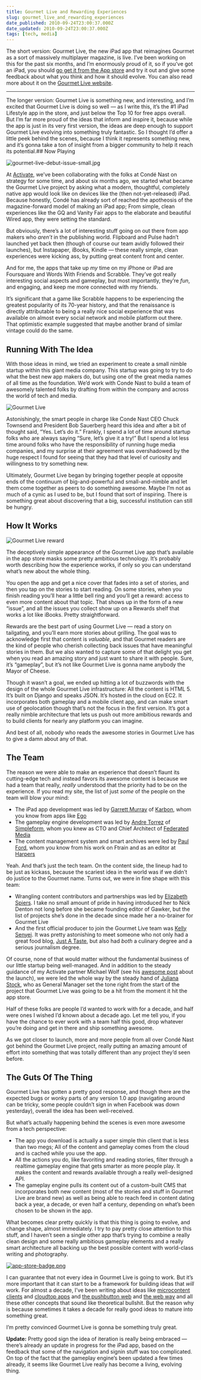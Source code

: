 ```yaml
---
title: Gourmet Live and Rewarding Experiences
slug: gourmet_live_and_rewarding_experiences
date_published: 2010-09-24T23:00:37.000Z
date_updated: 2010-09-24T23:00:37.000Z
tags: [tech, media]
---
```


The short version: Gourmet Live, the new iPad app that reimagines Gourmet as a sort of massively multiplayer magazine, is live. I’ve been working on this for the past six months, and I’m enormously proud of it, so if you’ve got an iPad, you should [go get it from the App store](http://click.linksynergy.com/fs-bin/click?id=/1Vwg7V501c&amp;subid=&amp;offerid=146261.1&amp;type=10&amp;tmpid=3909&amp;RD_PARM1=http://itunes.apple.com/us/app/id391597058?mt=8%20%3Chttp://click.linksynergy.com/fs-bin/click?id=/1Vwg7V501c&amp;subid=&amp;offerid=146261.1&amp;type=10&amp;tmpid=3909&amp;RD_PARM1=http://itunes.apple.com/us/app/id391597058?mt=8) and try it out and give some feedback about what you think and how it should evolve. You can also read more about it on the [Gourmet Live website](http://live.gourmet.com/).

---

The longer version: Gourmet Live is something new, and interesting, and I’m excited that Gourmet Live is doing so well — as I write this, it’s the #1 iPad Lifestyle app in the store, and just below the Top 10 for free apps overall. But I’m far more proud of the ideas that inform and inspire it, because while the app is just in its very first version, the ideas are deep enough to support Gourmet Live evolving into something truly fantastic. So I thought I’d offer a little peek behind the scenes, because I think it represents something new, and it’s gonna take a ton of insight from a bigger community to help it reach its potential.## Now Playing

![gourmet-live-debut-issue-small.jpg](https://cdn.glitch.global/c4e475b2-a54e-47e0-973c-ed0bd1b46262/gourmet-live-debut-issue-small.jpg?v=1670822598795)

At [Activate](http://activate.com/), we’ve been collaborating with the folks at Condé Nast on strategy for some time, and about six months ago, we started what became the Gourmet Live project by asking what a modern, thoughtful, completely native app would look like on devices like the (then not-yet-released) iPad. Because honestly, Condé has already sort of reached the apotheosis of the magazine-forward model of making an iPad app; From simple, clean experiences like the GQ and Vanity Fair apps to the elaborate and beautiful Wired app, they were setting the standard.

But obviously, there’s a lot of interesting stuff going on out there from app makers who *aren’t* in the publishing world. Flipboard and Pulse hadn’t launched yet back then (though of course our team avidly followed their launches), but Instapaper, iBooks, Kindle — these really simple, clean experiences were kicking ass, by putting great content front and center.

And for me, the apps that take up *my* time on my iPhone or iPad are Foursquare and Words With Friends and Scrabble. They’ve got really interesting social aspects and gameplay, but most importantly, they’re *fun*, and engaging, and keep me more connected with my friends.

It’s significant that a game like Scrabble happens to be experiencing the greatest popularity of its 70-year history, and that the renaissance is directly attributable to being a really nice social experience that was available on almost every social network and mobile platform out there. That optimistic example suggested that maybe another brand of similar vintage could do the same.

## Running With The Idea

With those ideas in mind, we tried an experiment to create a small nimble startup within this giant media company. This startup was going to try to do what the best new app makers do, but using one of the great media names of all time as the foundation. We’d work with Conde Nast to build a team of awesomely talented folks by drafting from within the company and across the world of tech and media.

![Gourmet Live](https://cdn.glitch.global/c4e475b2-a54e-47e0-973c-ed0bd1b46262/gourmet-live-logo-small.jpg?v=1670822644008)

Astonishingly, the smart people in charge like Conde Nast CEO Chuck Townsend and President Bob Sauerberg heard this idea and after a bit of thought said, “Yes. Let’s do it.” Frankly, I spend a lot of time around startup folks who are always saying “Sure, let’s give it a try!” But I spend a lot less time around folks who have the responsibility of running huge media companies, and my surprise at their agreement was overshadowed by the huge respect I found for seeing that they had that level of curiosity and willingness to try something new.

Ultimately, Gourmet Live began by bringing together people at opposite ends of the continuum of big-and-powerful and small-and-nimble and let them come together as peers to do something awesome. Maybe I’m not as much of a cynic as I used to be, but I found that sort of inspiring. There is something great about discovering that a big, successful institution can still be hungry.

## How It Works

![Gourmet Live reward](https://cdn.glitch.global/c4e475b2-a54e-47e0-973c-ed0bd1b46262/gourmet-live-reward.png?v=1670822679101)

The deceptively simple appearance of the Gourmet Live app that’s available in the app store masks some pretty ambitious technology. It’s probably worth describing how the experience works, if only so you can understand what’s new about the whole thing.

You open the app and get a nice cover that fades into a set of stories, and then you tap on the stories to start reading. On some stories, when you finish reading you’ll hear a little bell ring and you’ll get a reward: access to even more content about that topic. That shows up in the form of a new “issue”, and all the issues you collect show up on a Rewards shelf that works a lot like iBooks. Pretty straightforward.

Rewards are the best part of using Gourmet Live — read a story on tailgating, and you’ll earn more stories about grilling. The goal was to acknowledge first that content is *valuable*, and that Gourmet readers are the kind of people who cherish collecting back issues that have meaningful stories in them. But we also wanted to capture some of that delight you get when you read an amazing story and just want to share it with people. Sure, it’s “gameplay”, but it’s not like Gourmet Live is gonna name anybody the Mayor of Cheese.

Though it wasn’t a goal, we ended up hitting a lot of buzzwords with the design of the whole Gourmet Live infrastructure: All the content is HTML 5. It’s built on Django and speaks JSON. It’s hosted in the cloud on EC2. It incorporates both gameplay and a mobile client app, and can make smart use of geolocation though that’s not the focus in the first version. It’s got a really nimble architecture that lets us push out more ambitious rewards and to build clients for nearly any platform you can imagine.

And best of all, nobody who reads the awesome stories in Gourmet Live has to give a damn about any of that.

## The Team

The reason we were able to make an experience that doesn’t flaunt its cutting-edge tech and instead favors its awesome content is because we had a team that really, *really* understood that the priority had to be on the experience. If you read my site, the list of just *some* of the people on the team will blow your mind:

- The iPad app development was led by [Garrett Murray](http://maniacalrage.net/) of [Karbon](http://gokarbon.com/), whom you know from apps like [Ego](http://ego-app.com/)
- The gameplay engine development was led by [Andre Torrez](http://notes.torrez.org/) of [Simpleform](http://simpleform.com/), whom you knew as CTO and Chief Architect of [Federated Media](http://www.federatedmedia.net/)
- The content management system and smart archives were led by [Paul Ford](http://ftrain.com), whom you know from his work on Ftrain and as an editor at [Harpers](http://harpers.org/)

Yeah. And that’s just the tech team. On the content side, the lineup had to be just as kickass, because the scariest idea in the world was if we didn’t do justice to the Gourmet name. Turns out, we were in fine shape with this team:

- Wrangling content contributors and partnerships was led by [Elizabeth Spiers](http://www.elizabethspiers.com/). I take no small amount of pride in having introduced her to Nick Denton not long before she became founding editor of Gawker, but the list of projects she’s done in the decade since made her a no-brainer for Gourmet Live
- And the first official producer to join the Gourmet Live team was [Kelly Senyei](http://kellyannsenyei.com/). It was pretty astonishing to meet someone who not only had a great food blog, [Just A Taste](http://justataste.com/), but also had *both* a culinary degree and a serious journalism degree.

Of course, none of that would matter without the fundamental business of our little startup being well-managed. And in addition to the steady guidance of my Activate partner Michael Wolf (see his [awesome post](http://weforum.typepad.com/michaeljwolf/2010/09/gourmet-live-the-first-massively-multi-player-magazine.html) about the launch), we were led the whole way by the steady hand of [Juliana Stock](http://live.gourmet.com/author/juliana-stock/), who as General Manager set the tone right from the start of the project that Gourmet Live was going to be a hit from the moment it hit the app store.

Half of these folks are people I’d wanted to work with for a decade, and half were ones I wished I’d known about a decade ago. Let me tell you, if you have the chance to ever work with a team half this good, drop whatever you’re doing and get in there and ship something awesome.

As we got closer to launch, more and more people from all over Condé Nast got behind the Gourmet Live project, really putting an amazing amount of effort into something that was totally different than any project they’d seen before.

## The Guts Of The Thing

Gourmet Live has gotten a pretty good response, and though there are the expected bugs or wonky parts of any version 1.0 app (navigating around can be tricky, some people couldn’t sign in when Facebook was down yesterday), overall the idea has been well-received.

But what’s actually happening behind the scenes is even more awesome from a tech perspective:

- The app you download is actually a super simple thin client that is less than two megs; All of the content and gameplay comes from the cloud and is cached while you use the app.
- All the actions you do, like favoriting and reading stories, filter through a realtime gameplay engine that gets smarter as more people play. It makes the content and rewards available through a really well-designed API.
- The gameplay engine pulls its content out of a custom-built CMS that incorporates both new content (most of the stories and stuff in Gourmet Live are brand new) as well as being able to reach feed in content dating back a year, a decade, or even half a century, depending on what’s been chosen to be shown in the app.

What becomes clear pretty quickly is that this thing is going to evolve, and change shape, almost immediately. I try to pay pretty close attention to this stuff, and I haven’t seen a single other app that’s trying to combine a really clean design and some really ambitious gameplay elements and a really smart architecture all backing up the best possible content with world-class writing and photography.

[![app-store-badge.png](https://cdn.glitch.global/c4e475b2-a54e-47e0-973c-ed0bd1b46262/app-store-badge.png?v=1670822780238)](http://click.linksynergy.com/fs-bin/click?id=/1Vwg7V501c&amp;subid=&amp;offerid=146261.1&amp;type=10&amp;tmpid=3909&amp;RD_PARM1=http://itunes.apple.com/us/app/id391597058?mt=8%20%3Chttp://click.linksynergy.com/fs-bin/click?id=/1Vwg7V501c&amp;subid=&amp;offerid=146261.1&amp;type=10&amp;tmpid=3909&amp;RD_PARM1=http://itunes.apple.com/us/app/id391597058?mt=8)

I can guarantee that not every idea in Gourmet Live is going to work. But it’s more important that it can start to be a framework for building ideas that *will* work. For almost a decade, I’ve been writing about ideas like [microcontent clients](/2002/11/introducing_microcontent_client) and [cloudtop apps](/2010/09/14/cloudtop_applications) and [the pushbutton web](/2009/07/the_pushbutton_web_realtime_becomes_real) and [the web way](/2009/08/what_works_the_web_way_vs_the_wave_way) and all these other concepts that sound like theoretical bullshit. But the reason why is because sometimes it takes a decade for really good ideas to mature into something great.

I’m pretty convinced Gourmet Live is gonna be something truly great.

**Update:** Pretty good sign the idea of iteration is really being embraced — there’s already an update in progress for the iPad app, based on the feedback that some of the navigation and signin stuff was too complicated. On top of the fact that the gameplay engine’s been updated a few times already, it seems like Gourmet Live really has become a living, evolving thing.
